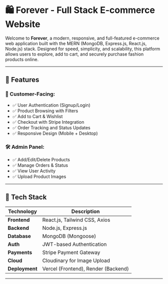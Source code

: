 # 🛍️ Forever - Full Stack E-commerce Website

Welcome to **Forever**, a modern, responsive, and full-featured e-commerce web application built with the MERN (MongoDB, Express.js, React.js, Node.js) stack. Designed for speed, simplicity, and scalability, this platform allows users to explore, add to cart, and securely purchase fashion products online.



---

## 🚀 Features

### 🛒 Customer-Facing:
- ✅ User Authentication (Signup/Login)
- ✅ Product Browsing with Filters
- ✅ Add to Cart & Wishlist
- ✅ Checkout with Stripe Integration
- ✅ Order Tracking and Status Updates
- ✅ Responsive Design (Mobile + Desktop)

### 🛠️ Admin Panel:
- ✅ Add/Edit/Delete Products
- ✅ Manage Orders & Status
- ✅ View User Activity
- ✅ Upload Product Images

---

## 🧰 Tech Stack

| Technology | Description |
|------------|-------------|
| **Frontend** | React.js, Tailwind CSS, Axios |
| **Backend**  | Node.js, Express.js |
| **Database** | MongoDB (Mongoose) |
| **Auth**     | JWT-based Authentication |
| **Payments** | Stripe Payment Gateway |
| **Cloud**    | Cloudinary for Image Upload |
| **Deployment** | Vercel (Frontend), Render (Backend) |

---

